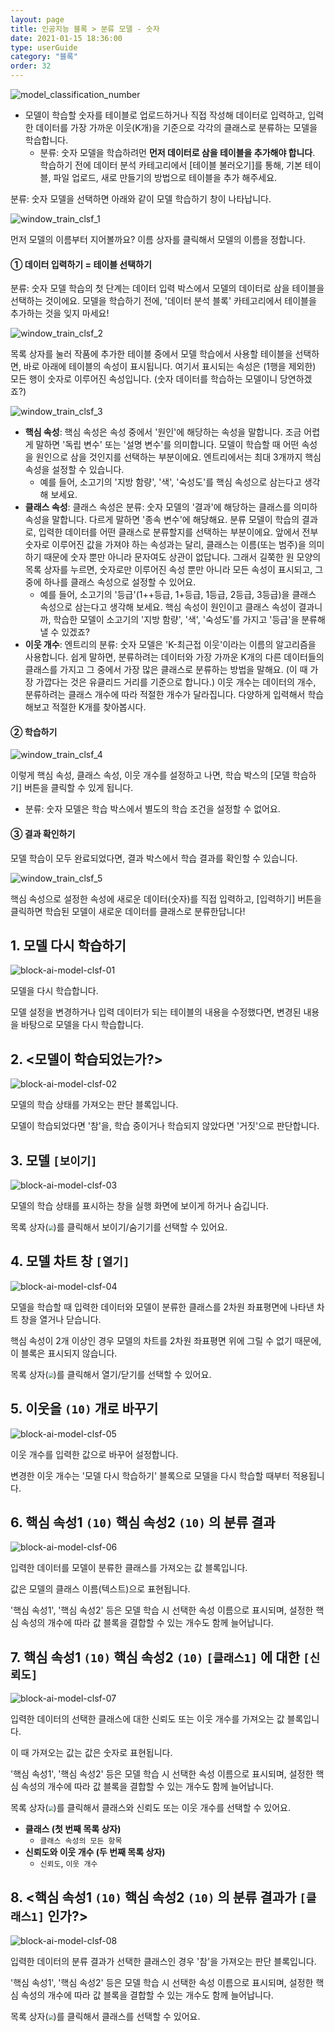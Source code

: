 ```yaml
---
layout: page
title: 인공지능 블록 > 분류 모델 - 숫자
date: 2021-01-15 18:36:00
type: userGuide
category: "블록"
order: 32
---
```


![model_classification_number](images/window/model/model_classification_number.png)

+ 모델이 학습할 숫자를 테이블로 업로드하거나 직접 작성해 데이터로 입력하고, 입력한 데이터를 가장 가까운 이웃(K개)을 기준으로 각각의 클래스로 분류하는 모델을 학습합니다.
  + 분류: 숫자 모델을 학습하려먼 **먼저 데이터로 삼을 테이블을 추가해야 합니다**. 학습하기 전에 데이터 분석 카테고리에서 [테이블 불러오기]를 통해, 기본 테이블, 파일 업로드, 새로 만들기의 방법으로 테이블을 추가 해주세요.

분류: 숫자 모델을 선택하면 아래와 같이 모델 학습하기 창이 나타납니다.

![window_train_clsf_1](images/window/model/window_train_clsf_1.png)

먼저 모델의 이름부터 지어볼까요? 이름 상자를 클릭해서 모델의 이름을 정합니다.



####  ① 데이터 입력하기 = 테이블 선택하기

분류: 숫자 모델 학습의 첫 단계는 데이터 입력 박스에서 모델의 데이터로 삼을 테이블을 선택하는 것이에요. 모델을 학습하기 전에, '데이터 분석 블록' 카테고리에서 테이블을 추가하는 것을 잊지 마세요!



![window_train_clsf_2](images/window/model/window_train_clsf_2.png)

목록 상자를 눌러 작품에 추가한 테이블 중에서 모델 학습에서 사용할 테이블을 선택하면, 바로 아래에 테이블의 속성이 표시됩니다. 여기서 표시되는 속성은 (1행을 제외한) 모든 행이 숫자로 이루어진 속성입니다. (숫자 데이터를 학습하는 모델이니 당연하겠죠?)



![window_train_clsf_3](images/window/model/window_train_clsf_3.png)

+ **핵심 속성**: 핵심 속성은 속성 중에서 '원인'에 해당하는 속성을 말합니다. 조금 어렵게 말하면 '독립 변수' 또는 '설명 변수'를 의미합니다. 
  모델이 학습할 때 어떤 속성을 원인으로 삼을 것인지를 선택하는 부분이에요.
  엔트리에서는 최대 3개까지 핵심 속성을 설정할 수 있습니다. 
  + 예를 들어, 소고기의 '지방 함량', '색', '숙성도'를 핵심 속성으로 삼는다고 생각해 보세요.
+ **클래스 속성**: 클래스 속성은 분류: 숫자 모델의 '결과'에 해당하는 클래스를 의미하 속성을 말합니다. 다르게 말하면 '종속 변수'에 해당해요.
  분류 모델이 학습의 결과로, 입력한 데이터를 어떤 클래스로 분류할지를 선택하는 부분이에요. 
  앞에서 전부 숫자로 이루어진 값을 가져야 하는 속성과는 달리, 클래스는 이름(또는 범주)을 의미하기 때문에 숫자 뿐만 아니라 문자여도 상관이 없답니다.
  그래서 길쭉한 원 모양의 목록 상자를 누르면, 숫자로만 이루어진 속성 뿐만 아니라 모든 속성이 표시되고, 그 중에 하나를 클래스 속성으로 설정할 수 있어요.
  + 예를 들어, 소고기의 '등급'(1++등급, 1+등급, 1등급, 2등급, 3등급)을 클래스 속성으로 삼는다고 생각해 보세요.
    핵심 속성이 원인이고 클래스 속성이 결과니까, 
    학습한 모델이 소고기의 '지방 함량', '색', '숙성도'를 가지고 '등급'을 분류해낼 수 있겠죠?
+ **이웃 개수**: 엔트리의 분류: 숫자 모델은 'K-최근접 이웃'이라는 이름의 알고리즘을 사용합니다. 쉽게 말하면, 분류하려는 데이터와 가장 가까운 K개의 다른 데이터들의 클래스를 가지고 그 중에서 가장 많은 클래스로 분류하는 방법을 말해요.
  (이 때 가장 가깝다는 것은 유클리드 거리를 기준으로 합니다.)
  이웃 개수는 데이터의 개수, 분류하려는 클래스 개수에 따라 적절한 개수가 달라집니다. 다양하게 입력해서 학습해보고 적절한 K개를 찾아봅시다.



#### ② 학습하기

![window_train_clsf_4](images/window/model/window_train_clsf_4.png)

이렇게 핵심 속성, 클래스 속성, 이웃 개수를 설정하고 나면, 학습 박스의 [모델 학습하기] 버튼을 클릭할 수 있게 됩니다. 

+ 분류: 숫자 모델은 학습 박스에서 별도의 학습 조건을 설정할 수 없어요.



#### ③ 결과 확인하기

모델 학습이 모두 완료되었다면, 결과 박스에서 학습 결과를 확인할 수 있습니다.

![window_train_clsf_5](images/window/model/window_train_clsf_5.png)

핵심 속성으로 설정한 속성에 새로운 데이터(숫자)를 직접 입력하고, [입력하기] 버튼을 클릭하면 학습된 모델이 새로운 데이터를 클래스로 분류한답니다!





## 1. 모델 다시 학습하기

![block-ai-model-clsf-01](images/block-ai-model-clsf-01.png)

모델을 다시 학습합니다. 

모델 설정을 변경하거나 입력 데이터가 되는 테이블의 내용을 수정했다면, 변경된 내용을 바탕으로 모델을 다시 학습합니다.





## 2. <모델이 학습되었는가?>

![block-ai-model-clsf-02](images/block-ai-model-clsf-02.png)

모델의 학습 상태를 가져오는 판단 블록입니다.

모델이 학습되었다면 '참'을, 학습 중이거나 학습되지 않았다면 '거짓'으로 판단합니다.





## 3. 모델 `[보이기]`

![block-ai-model-clsf-03](images/block-ai-model-clsf-03.png)

모델의 학습 상태를 표시하는 창을 실행 화면에 보이게 하거나 숨깁니다.

목록 상자(<img src="images/icon/dropdown-ai.png" style="zoom:50%;" />)를 클릭해서 보이기/숨기기를 선택할 수 있어요.



## 4. 모델 차트 창 `[열기]`

![block-ai-model-clsf-04](images/block-ai-model-clsf-04.png)

모델을 학습할 때 입력한 데이터와 모델이 분류한 클래스를 2차원 좌표평면에 나타낸 차트 창을 열거나 닫습니다.

핵심 속성이 2개 이상인 경우 모델의 차트를 2차원 좌표평면 위에 그릴 수 없기 때문에, 이 블록은 표시되지 않습니다. 

목록 상자(<img src="images/icon/dropdown-ai.png" style="zoom:50%;" />)를 클릭해서 열기/닫기를 선택할 수 있어요.



## 5. 이웃을 `(10)` 개로 바꾸기

![block-ai-model-clsf-05](images/block-ai-model-clsf-05.png)

이웃 개수를 입력한 값으로 바꾸어 설정합니다. 

변경한 이웃 개수는 '모델 다시 학습하기' 블록으로 모델을 다시 학습할 때부터 적용됩니다.





## 6. 핵심 속성1 `(10)` 핵심 속성2 `(10)` 의 분류 결과

![block-ai-model-clsf-06](images/block-ai-model-clsf-06.png)

입력한 데이터를 모델이 분류한 클래스를 가져오는 값 블록입니다. 

값은 모델의 클래스 이름(텍스트)으로 표현됩니다. 

'핵심 속성1', '핵심 속성2' 등은 모델 학습 시 선택한 속성 이름으로 표시되며, 설정한 핵심 속성의 개수에 따라 값 블록을 결합할 수 있는 개수도 함께 늘어납니다.





## 7. 핵심 속성1 `(10)` 핵심 속성2 `(10)` `[클래스1]` 에 대한 `[신뢰도]`

![block-ai-model-clsf-07](images/block-ai-model-clsf-07.png)

입력한 데이터의 선택한 클래스에 대한 신뢰도 또는 이웃 개수를 가져오는 값 블록입니다. 

이 때 가져오는 값는 값은 숫자로 표현됩니다.

'핵심 속성1', '핵심 속성2' 등은 모델 학습 시 선택한 속성 이름으로 표시되며, 설정한 핵심 속성의 개수에 따라 값 블록을 결합할 수 있는 개수도 함께 늘어납니다.

목록 상자(<img src="images/icon/dropdown-ai.png" style="zoom:50%;" />)를 클릭해서 클래스와 신뢰도 또는 이웃 개수를 선택할 수 있어요.

+ **클래스 (첫 번째 목록 상자)**
  + `클래스 속성의 모든 항목`
+ **신뢰도와 이웃 개수 (두 번째 목록 상자)**
  + `신뢰도`, `이웃 개수`



## 8. <핵심 속성1 `(10)` 핵심 속성2 `(10)` 의 분류 결과가 `[클래스1]` 인가?>

![block-ai-model-clsf-08](images/block-ai-model-clsf-08.png)

입력한 데이터의 분류 결과가 선택한 클래스인 경우 '참'을 가져오는 판단 블록입니다.

'핵심 속성1', '핵심 속성2' 등은 모델 학습 시 선택한 속성 이름으로 표시되며, 설정한 핵심 속성의 개수에 따라 값 블록을 결합할 수 있는 개수도 함께 늘어납니다.

목록 상자(<img src="images/icon/dropdown-ai.png" style="zoom:50%;" />)를 클릭해서 클래스를 선택할 수 있어요.

